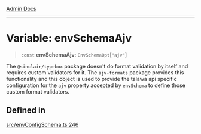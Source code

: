 [Admin Docs](/)

***

# Variable: envSchemaAjv

> `const` **envSchemaAjv**: `EnvSchemaOpt`\[`"ajv"`\]

The `@sinclair/typebox` package doesn't do format validation by itself and requires custom validators for it. The `ajv-formats` package provides this functionality and this object is used to provide the talawa api specific configuration for the `ajv` property accepted by `envSchema` to define those custom format validators.

## Defined in

[src/envConfigSchema.ts:246](https://github.com/NishantSinghhhhh/talawa-api/blob/ff0f1d6ae21d3428519b64e42fe3bfdff573cb6e/src/envConfigSchema.ts#L246)
